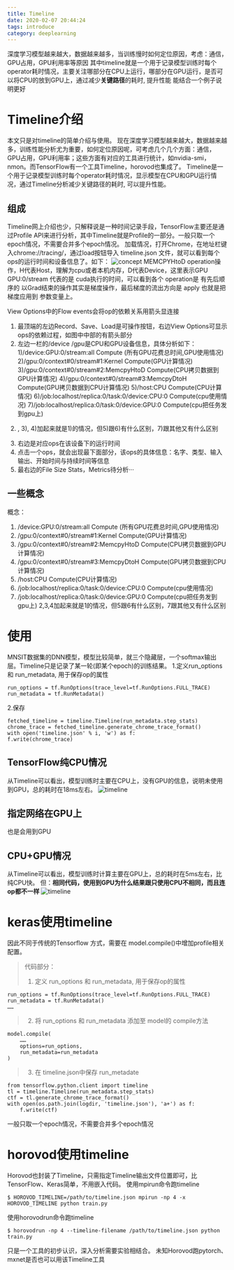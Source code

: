 ```yaml
---
title: Timeline
date: 2020-02-07 20:44:24
tags: introduce
category: deeplearning
---
```

深度学习模型越来越大，数据越来越多，当训练慢时如何定位原因，考虑：通信，GPU占用，GPU利用率等原因
其中timeline就是一个用于记录模型训练时每个operator耗时情况，主要关注哪部分在CPU上运行，哪部分在GPU运行，是否可以将CPU的放到GPU上，通过减少**关键路径**的耗时, 提升性能
能结合一个例子说明更好
# Timeline介绍
本文只是对timeline的简单介绍与使用。
现在深度学习模型越来越大，数据越来越多，训练性能分析尤为重要，如何定位原因呢，可考虑几个几个方面：通信，GPU占用，GPU利用率；这些方面有对应的工具进行统计，如nvidia-smi， nmon。而TensorFlow有一个工具Timeline，horovod也集成了。
Timeline是一个用于记录模型训练时每个operator耗时情况，显示模型在CPU和GPU运行情况，通过Timeline分析减少关键路径的耗时, 可以提升性能。
## 组成
Timeline网上介绍也少，只解释说是一种时间记录手段，TensorFlow主要还是通过Profile API来进行分析，其中Timeline就是Profile的一部分。一般只取一个epoch情况，不需要合并多个epoch情况。
加载情况，打开Chrome，在地址栏键入chrome://tracing/，通过load按钮导入 timeline.json 文件，就可以看到每个ops的运行时间和设备信息了。如下：
![](/images/timeline/concept.png "concept")
MEMCPYHtoD operation操作，H代表Host，理解为cpu或者本机内存，D代表Device，这里表示GPU
GPU:0/stream  代表的是 cuda执行的时间，可以看到各个 operation是 有先后顺序的
以Grad结束的操作其实是梯度操作，最后梯度的流出方向是  apply 也就是把梯度应用到 参数变量上。

View Options中的Flow events会将op的依赖关系用箭头显连接

1. 最顶端的左边Record、Save、Load是可操作按钮，右边View Options可显示ops的依赖过程，如图中中部的有箭头部分
2. 左边一栏的/device /gpu是CPU和GPU设备信息，具体分析如下：
1)/device:GPU:0/stream:all Compute (所有GPU花费总时间,GPU使用情况)
2)/gpu:0/context#0/stream#1:Kernel Compute(GPU计算情况)
3)/gpu:0/context#0/stream#2:MemcpyHtoD Compute(CPU拷贝数据到GPU计算情况)
4)/gpu:0/context#0/stream#3:MemcpyDtoH Compute(GPU拷贝数据到CPU计算情况)
5)/host:CPU Compute(CPU计算情况)
6)/job:localhost/replica:0/task:0/device:CPU:0 Compute(cpu使用情况)
7)/job:localhost/replica:0/task:0/device:GPU:0 Compute(cpu把任务发到gpu上)
2) , 3), 4)加起来就是1)的情况，但5)跟6)有什么区别，7)跟其他又有什么区别
3. 右边是对应ops在该设备下的运行时间
4. 点击一个ops，就会出现最下面部分，该ops的具体信息：名字、类型、输入输出、开始时间与持续时间等信息
5. 最右边的File Size Stats，Metrics待分析···

## 一些概念
概念：
1. /device:GPU:0/stream:all Compute (所有GPU花费总时间,GPU使用情况)
2. /gpu:0/context#0/stream#1:Kernel Compute(GPU计算情况)
3. /gpu:0/context#0/stream#2:MemcpyHtoD Compute(CPU拷贝数据到GPU计算情况)
4. /gpu:0/context#0/stream#3:MemcpyDtoH Compute(GPU拷贝数据到CPU计算情况)
5. /host:CPU Compute(CPU计算情况)
6. /job:localhost/replica:0/task:0/device:CPU:0 Compute(cpu使用情况)
7. /job:localhost/replica:0/task:0/device:GPU:0 Compute(cpu把任务发到gpu上)
2,3,4加起来就是1的情况，但5跟6有什么区别，7跟其他又有什么区别

# 使用
MNSIT数据集的DNN模型，模型比较简单，就三个隐藏层，一个softmax输出层。Timeline只是记录了某一轮(即某个epoch)的训练结果。
1.定义run_options 和 run_metadata, 用于保存op的属性
```
run_options = tf.RunOptions(trace_level=tf.RunOptions.FULL_TRACE)
run_metadata = tf.RunMetadata() 
```
2.保存
```
fetched_timeline = timeline.Timeline(run_metadata.step_stats)
chrome_trace = fetched_timeline.generate_chrome_trace_format()
with open('timeline.json' % i, 'w') as f:
f.write(chrome_trace)
```
## TensorFlow纯CPU情况
从Timeline可以看出，模型训练时主要在CPU上，没有GPU的信息，说明未使用到GPU，总的耗时在18ms左右。
![](/images/timeline/1.png "timeline")

## 指定网络在GPU上
也是会用到GPU

## CPU+GPU情况
从Timeline可以看出，模型训练时计算主要在GPU上，总的耗时在5ms左右，比纯CPU快。
但：**相同代码，使用到GPU为什么结果跟只使用CPU不相同，而且连op都不一样**
![](/images/timeline/2.png "timeline")

# keras使用timeline
因此不同于传统的Tensorflow 方式，需要在 model.compile()中增加profile相关配置。

> 代码部分：
> 1. 定义 run_options 和 run_metadata, 用于保存op的属性
```
run_options = tf.RunOptions(trace_level=tf.RunOptions.FULL_TRACE)
run_metadata = tf.RunMetadata() 
……
```
> 2. 将  run_options 和 run_metadata 添加至 model的 compile方法
```
model.compile(
	……
	options=run_options,
	run_metadata=run_metadata
)
```
> 3. 在 timeline.json中保存 run_metadate
```
from tensorflow.python.client import timeline
tl = timeline.Timeline(run_metadata.step_stats)
ctf = tl.generate_chrome_trace_format()
with open(os.path.join(logdir, 'timeline.json'), 'a+') as f:
	f.write(ctf)
```
一般只取一个epoch情况，不需要合并多个epoch情况
# horovod使用timeline
Horovod也封装了Timeline，只需指定Timeline输出文件位置即可，比TensorFlow、Keras简单，不用嵌入代码。
使用mpirun命令跑timeline
```
$ HOROVOD_TIMELINE=/path/to/timeline.json mpirun -np 4 -x HOROVOD_TIMELINE python train.py
```

使用horovodrun命令跑timeline
```
$ horovodrun -np 4 --timeline-filename /path/to/timeline.json python train.py
```
只是一个工具的初步认识，深入分析需要实验相结合。
未知Horovod跑pytorch、mxnet是否也可以用该Timeline工具